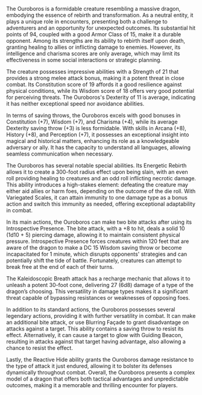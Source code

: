 The Ouroboros is a formidable creature resembling a massive dragon, embodying the essence of rebirth and transformation. As a neutral entity, it plays a unique role in encounters, presenting both a challenge to adventurers and an opportunity for unexpected outcomes. Its substantial hit points of 94, coupled with a good Armor Class of 15, make it a durable opponent. Among its strengths are its ability to rebirth itself upon death, granting healing to allies or inflicting damage to enemies. However, its intelligence and charisma scores are only average, which may limit its effectiveness in some social interactions or strategic planning.

The creature possesses impressive abilities with a Strength of 21 that provides a strong melee attack bonus, making it a potent threat in close combat. Its Constitution score of 19 affords it a good resilience against physical conditions, while its Wisdom score of 18 offers very good potential for perceiving threats. The Ouroboros's Dexterity of 11 is average, indicating it has neither exceptional speed nor avoidance abilities. 

In terms of saving throws, the Ouroboros excels with good bonuses in Constitution (+7), Wisdom (+7), and Charisma (+4), while its average Dexterity saving throw (+3) is less formidable. With skills in Arcana (+8), History (+8), and Perception (+7), it possesses an exceptional insight into magical and historical matters, enhancing its role as a knowledgeable adversary or ally. It has the capacity to understand all languages, allowing seamless communication when necessary.

The Ouroboros has several notable special abilities. Its Energetic Rebirth allows it to create a 300-foot radius effect upon being slain, with an even roll providing healing to creatures and an odd roll inflicting necrotic damage. This ability introduces a high-stakes element: defeating the creature may either aid allies or harm foes, depending on the outcome of the die roll. With Variegated Scales, it can attain immunity to one damage type as a bonus action and switch this immunity as needed, offering exceptional adaptability in combat.

In its main actions, the Ouroboros can make two bite attacks after using its Introspective Presence. The bite attack, with a +8 to hit, deals a solid 10 (1d10 + 5) piercing damage, allowing it to maintain consistent physical pressure. Introspective Presence forces creatures within 120 feet that are aware of the dragon to make a DC 15 Wisdom saving throw or become incapacitated for 1 minute, which disrupts opponents' strategies and can potentially shift the tide of battle. Fortunately, creatures can attempt to break free at the end of each of their turns.

The Kaleidoscopic Breath attack has a recharge mechanic that allows it to unleash a potent 30-foot cone, delivering 27 (6d8) damage of a type of the dragon’s choosing. This versatility in damage types makes it a significant threat capable of bypassing resistances or weaknesses of opposing foes.

In addition to its standard actions, the Ouroboros possesses several legendary actions, providing it with further versatility in combat. It can make an additional bite attack, or use Blurring Façade to grant disadvantage on attacks against a target. This ability contains a saving throw to resist its effect. Alternatively, it can cause a target to glow with Guiding Beacon, resulting in attacks against that target having advantage, also allowing a chance to resist the effect.

Lastly, the Reactive Hide ability grants the Ouroboros damage resistance to the type of attack it just endured, allowing it to bolster its defenses dynamically throughout combat. Overall, the Ouroboros presents a complex model of a dragon that offers both tactical advantages and unpredictable outcomes, making it a memorable and thrilling encounter for players.